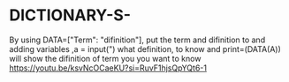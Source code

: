 # DICTIONARY-S-
By using DATA=["Term": "difinition"], put the term and difinition to and adding variables ,a = input(") what definition, to know and print=(DATA(A)) will show the difinition of term you you want to know
https://youtu.be/ksvNcOCaeKU?si=RuvF1hjsQpYQt6-1
